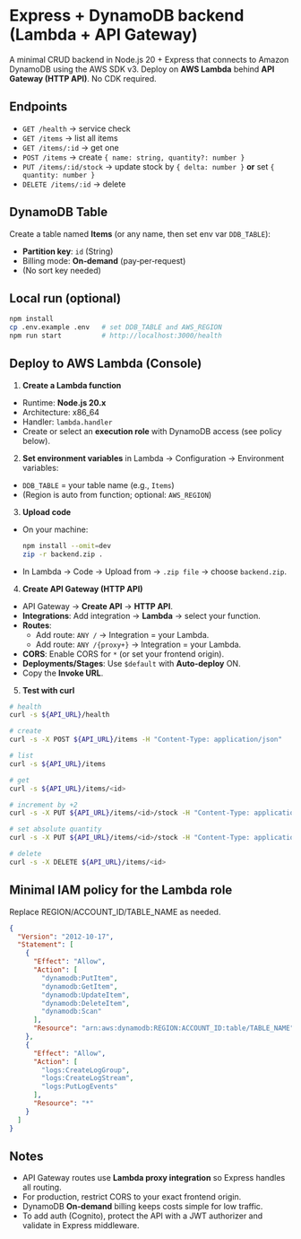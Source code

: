 # Express + DynamoDB backend (Lambda + API Gateway)

A minimal CRUD backend in Node.js 20 + Express that connects to Amazon DynamoDB using the AWS SDK v3. 
Deploy on **AWS Lambda** behind **API Gateway (HTTP API)**. No CDK required.

## Endpoints
- `GET /health` → service check
- `GET /items` → list all items
- `GET /items/:id` → get one
- `POST /items` → create `{ name: string, quantity?: number }`
- `PUT /items/:id/stock` → update stock by `{ delta: number }` **or** set `{ quantity: number }`
- `DELETE /items/:id` → delete

## DynamoDB Table
Create a table named **Items** (or any name, then set env var `DDB_TABLE`):
- **Partition key**: `id` (String)
- Billing mode: **On‑demand** (pay‑per‑request)
- (No sort key needed)

## Local run (optional)
```bash
npm install
cp .env.example .env   # set DDB_TABLE and AWS_REGION
npm run start          # http://localhost:3000/health
```

## Deploy to AWS Lambda (Console)
1) **Create a Lambda function**
- Runtime: **Node.js 20.x**
- Architecture: x86_64
- Handler: `lambda.handler`
- Create or select an **execution role** with DynamoDB access (see policy below).

2) **Set environment variables** in Lambda → Configuration → Environment variables:
- `DDB_TABLE` = your table name (e.g., `Items`)
- (Region is auto from function; optional: `AWS_REGION`)

3) **Upload code**
- On your machine:
  ```bash
  npm install --omit=dev
  zip -r backend.zip .
  ```
- In Lambda → Code → Upload from → `.zip file` → choose `backend.zip`.

4) **Create API Gateway (HTTP API)**
- API Gateway → **Create API** → **HTTP API**.
- **Integrations**: Add integration → **Lambda** → select your function.
- **Routes**:
  - Add route: `ANY /` → Integration = your Lambda.
  - Add route: `ANY /{proxy+}` → Integration = your Lambda.
- **CORS**: Enable CORS for `*` (or set your frontend origin).
- **Deployments/Stages**: Use `$default` with **Auto‑deploy** ON.
- Copy the **Invoke URL**.

5) **Test with curl**
```bash
# health
curl -s ${API_URL}/health

# create
curl -s -X POST ${API_URL}/items -H "Content-Type: application/json"       -d '{ "name": "Apples", "quantity": 5 }'

# list
curl -s ${API_URL}/items

# get
curl -s ${API_URL}/items/<id>

# increment by +2
curl -s -X PUT ${API_URL}/items/<id>/stock -H "Content-Type: application/json"       -d '{ "delta": 2 }'

# set absolute quantity
curl -s -X PUT ${API_URL}/items/<id>/stock -H "Content-Type: application/json"       -d '{ "quantity": 42 }'

# delete
curl -s -X DELETE ${API_URL}/items/<id>
```

## Minimal IAM policy for the Lambda role
Replace REGION/ACCOUNT_ID/TABLE_NAME as needed.
```json
{
  "Version": "2012-10-17",
  "Statement": [
    {
      "Effect": "Allow",
      "Action": [
        "dynamodb:PutItem",
        "dynamodb:GetItem",
        "dynamodb:UpdateItem",
        "dynamodb:DeleteItem",
        "dynamodb:Scan"
      ],
      "Resource": "arn:aws:dynamodb:REGION:ACCOUNT_ID:table/TABLE_NAME"
    },
    {
      "Effect": "Allow",
      "Action": [
        "logs:CreateLogGroup",
        "logs:CreateLogStream",
        "logs:PutLogEvents"
      ],
      "Resource": "*"
    }
  ]
}
```

## Notes
- API Gateway routes use **Lambda proxy integration** so Express handles all routing.
- For production, restrict CORS to your exact frontend origin.
- DynamoDB **On‑demand** billing keeps costs simple for low traffic.
- To add auth (Cognito), protect the API with a JWT authorizer and validate in Express middleware.